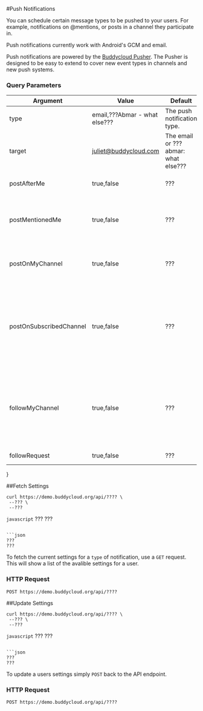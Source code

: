 #Push Notifications

You can schedule certain message types to be pushed to your users. For example, notifications on @mentions, or posts in a channel they participate in.

Push notifications currently work with Android's GCM and email.

Push notifications are powered by the [Buddycloud Pusher](https://github.com/buddycloud/buddycloud-pusher). The Pusher is designed to be easy to extend to cover new event types in channels and new push systems.


### Query Parameters

Argument                | Value      | Default | Notes
----------------------- | ---------- |-------- | ----
type                    | email,???Abmar - what else??? | The push notification type.
target                  | juliet@buddycloud.com | The email or ???abmar: what else???
postAfterMe             | true,false | ??? | New posts in the same thread
postMentionedMe         | true,false | ??? | When a post in a channel the users follows mentions their ID.
postOnMyChannel         | true,false | ??? | Posts into a channel where the user is an owner
postOnSubscribedChannel | true,false | ??? | Only notifications for subscribed channels ???abmar: why would you get notificiations for other channels???
followMyChannel         | true,false | ??? | Notifies the user when someone follows their channel ???abmar: Only if it's a closed channe or both??? 
followRequest           | true,false | ??? | ???Whats the difference???
}


##Fetch Settings
```shell
curl https://demo.buddycloud.org/api/???? \
 --??? \
 --???
```

```javascript```
???
???
```

```json
???
???
```

To fetch the current settings for a `type` of notification, use a `GET` request. This will show a list of the avalible settings for a user.

### HTTP Request
`POST https://demo.buddycloud.org/api/????`


##Update Settings
```shell
curl https://demo.buddycloud.org/api/???? \
 --??? \
 --???
```

```javascript```
???
???
```

```json
???
???
```

To update a users settings simply `POST` back to the API endpoint.

### HTTP Request
`POST https://demo.buddycloud.org/api/????`

